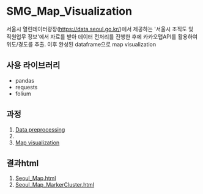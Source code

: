 # SMG_Map_Visualization
서울시 열린데이터광장(https://data.seoul.go.kr/)에서 제공하는 '서울시 조직도 및 직원업무 정보'에서 자료를 받아 데이터 전처리를 진행한 후에 카카오맵API를 활용하여 위도/경도를 추출. 이후 완성된 dataframe으로 map visualization

## 사용 라이브러리
* pandas
* requests
* folium

## 과정
1. <a href='data_preprocessing_revision.html'>Data preprocessing</a>
2. 
3. <a href='Map_visualization_revision.html'>Map visualization</a>

## 결과html
1. <a href='Seoul_Map.html'>Seoul_Map.html</a>
2. <a href='Seoul_Map_MarkerCluster.html'>Seoul_Map_MarkerCluster.html</a>
